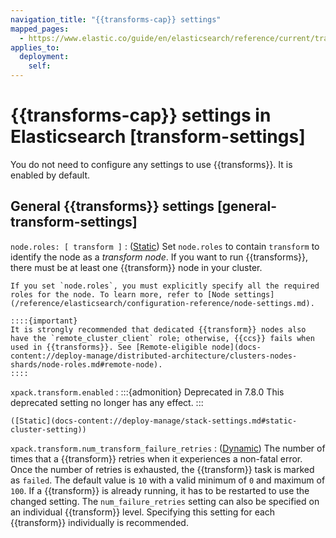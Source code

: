```yaml
---
navigation_title: "{{transforms-cap}} settings"
mapped_pages:
  - https://www.elastic.co/guide/en/elasticsearch/reference/current/transform-settings.html
applies_to:
  deployment:
    self:
---
```


# {{transforms-cap}}  settings in Elasticsearch [transform-settings]


You do not need to configure any settings to use {{transforms}}. It is enabled by default.


## General {{transforms}} settings [general-transform-settings]

`node.roles: [ transform ]`
:   ([Static](docs-content://deploy-manage/stack-settings.md#static-cluster-setting)) Set `node.roles` to contain `transform` to identify the node as a *transform node*. If you want to run {{transforms}}, there must be at least one {{transform}} node in your cluster.

    If you set `node.roles`, you must explicitly specify all the required roles for the node. To learn more, refer to [Node settings](/reference/elasticsearch/configuration-reference/node-settings.md).

    ::::{important}
    It is strongly recommended that dedicated {{transform}} nodes also have the `remote_cluster_client` role; otherwise, {{ccs}} fails when used in {{transforms}}. See [Remote-eligible node](docs-content://deploy-manage/distributed-architecture/clusters-nodes-shards/node-roles.md#remote-node).
    ::::


`xpack.transform.enabled`
:   :::{admonition} Deprecated in 7.8.0
    This deprecated setting no longer has any effect.
    :::

    ([Static](docs-content://deploy-manage/stack-settings.md#static-cluster-setting))

`xpack.transform.num_transform_failure_retries`
:   ([Dynamic](docs-content://deploy-manage/stack-settings.md#dynamic-cluster-setting)) The number of times that a {{transform}} retries when it experiences a non-fatal error. Once the number of retries is exhausted, the {{transform}} task is marked as `failed`. The default value is `10` with a valid minimum of `0` and maximum of `100`. If a {{transform}} is already running, it has to be restarted to use the changed setting. The `num_failure_retries` setting can also be specified on an individual {{transform}} level. Specifying this setting for each {{transform}} individually is recommended.

